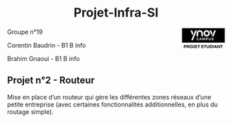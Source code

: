 <h1 align="center"> Projet-Infra-SI </h1>
<img src="logo-ynov.jpg" align="right">
<p>Groupe n°19</p>
<p> Corentin Baudrin - B1 B info</p>
<p> Brahim Gnaoui - B1 B info</p> 


## Projet n°2 - Routeur
Mise en place d’un routeur qui gère les différentes zones réseaux d’une petite entreprise (avec
certaines fonctionnalités additionnelles, en plus du routage simple).
